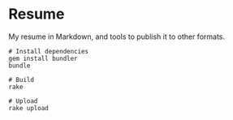 # Resume

My resume in Markdown, and tools to publish it to other formats.

```
# Install dependencies
gem install bundler
bundle

# Build
rake

# Upload
rake upload
```
